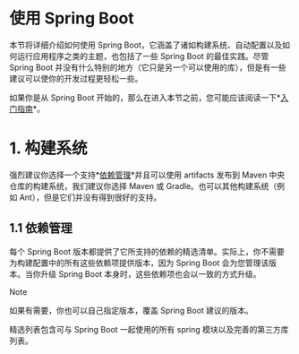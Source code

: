 # 使用 Spring Boot

本节将详细介绍如何使用 Spring Boot，它涵盖了诸如构建系统、自动配置以及如何运行应用程序之类的主题，也包括了一些 Spring Boot 的最佳实践。尽管 Spring Boot 并没有什么特别的地方（它只是另一个可以使用的库），但是有一些建议可以使你的开发过程更轻松一些。

如果你是从 Spring Boot 开始的，那么在进入本节之前，您可能应该阅读一下*[入门指南](docs/2.2.2.RELEASE/getting-started.md)*。



# 1. 构建系统

强烈建议你选择一个支持*[依赖管理](https://docs.spring.io/spring-boot/docs/2.2.2.RELEASE/reference/html/using-spring-boot.html#using-boot-dependency-management)*并且可以使用 artifacts 发布到 Maven 中央仓库的构建系统，我们建议你选择 Maven 或 Gradle。也可以其他构建系统（例如 Ant），但是它们并没有得到很好的支持。



## 1.1 依赖管理

每个 Spring Boot 版本都提供了它所支持的依赖的精选清单。实际上，你不需要为构建配置中的所有这些依赖项提供版本，因为 Spring Boot 会为您管理该版本。当你升级 Spring Boot 本身时，这些依赖项也会以一致的方式升级。

>[!note]
>
>如果有需要，你也可以自己指定版本，覆盖 Spring Boot 建议的版本。

精选列表包含可与 Spring Boot 一起使用的所有 spring 模块以及完善的第三方库列表。